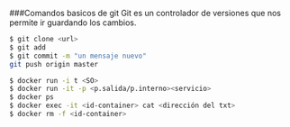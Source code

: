 ###Comandos basicos de git
Git es un controlador de versiones que nos permite ir guardando los cambios.

```sh
$ git clone <url>
$ git add
$ git commit -m "un mensaje nuevo"
git push origin master
```

```sh
$ docker run -i t <SO>
$ docker run -it -p <p.salida/p.interno><servicio>
$ docker ps
$ docker exec -it <id-container> cat <dirección del txt>
$ docker rm -f <id-container>
```

